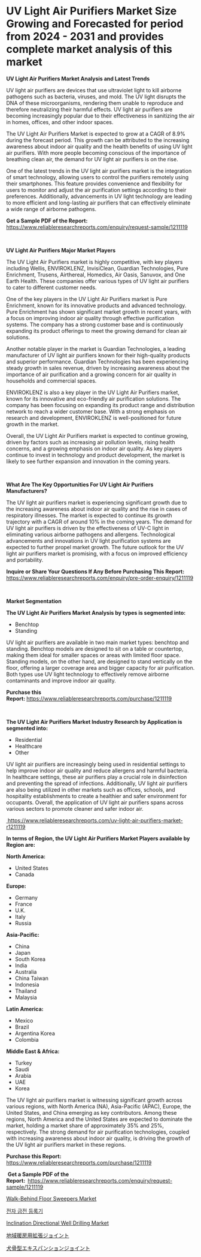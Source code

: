 <p><h1>UV Light Air Purifiers Market Size Growing and Forecasted for period from 2024 - 2031 and provides complete market analysis of this market</h1></p><p><strong>UV Light Air Purifiers Market Analysis and Latest Trends</strong></p>
<p><p>UV light air purifiers are devices that use ultraviolet light to kill airborne pathogens such as bacteria, viruses, and mold. The UV light disrupts the DNA of these microorganisms, rendering them unable to reproduce and therefore neutralizing their harmful effects. UV light air purifiers are becoming increasingly popular due to their effectiveness in sanitizing the air in homes, offices, and other indoor spaces.</p><p>The UV Light Air Purifiers Market is expected to grow at a CAGR of 8.9% during the forecast period. This growth can be attributed to the increasing awareness about indoor air quality and the health benefits of using UV light air purifiers. With more people becoming conscious of the importance of breathing clean air, the demand for UV light air purifiers is on the rise.</p><p>One of the latest trends in the UV light air purifiers market is the integration of smart technology, allowing users to control the purifiers remotely using their smartphones. This feature provides convenience and flexibility for users to monitor and adjust the air purification settings according to their preferences. Additionally, advancements in UV light technology are leading to more efficient and long-lasting air purifiers that can effectively eliminate a wide range of airborne pathogens.</p></p>
<p><strong>Get a Sample PDF of the Report:&nbsp;</strong> <a href="https://www.reliableresearchreports.com/enquiry/request-sample/1211119">https://www.reliableresearchreports.com/enquiry/request-sample/1211119</a></p>
<p>&nbsp;</p>
<p><strong>UV Light Air Purifiers Major Market Players</strong></p>
<p><p>The UV Light Air Purifiers market is highly competitive, with key players including Wellis, ENVIROKLENZ, InvisiClean, Guardian Technologies, Pure Enrichment, Trusens, Airthereal, Homedics, Air Oasis, Sanuvox, and One Earth Health. These companies offer various types of UV light air purifiers to cater to different customer needs.</p><p>One of the key players in the UV Light Air Purifiers market is Pure Enrichment, known for its innovative products and advanced technology. Pure Enrichment has shown significant market growth in recent years, with a focus on improving indoor air quality through effective purification systems. The company has a strong customer base and is continuously expanding its product offerings to meet the growing demand for clean air solutions.</p><p>Another notable player in the market is Guardian Technologies, a leading manufacturer of UV light air purifiers known for their high-quality products and superior performance. Guardian Technologies has been experiencing steady growth in sales revenue, driven by increasing awareness about the importance of air purification and a growing concern for air quality in households and commercial spaces.</p><p>ENVIROKLENZ is also a key player in the UV Light Air Purifiers market, known for its innovative and eco-friendly air purification solutions. The company has been focusing on expanding its product range and distribution network to reach a wider customer base. With a strong emphasis on research and development, ENVIROKLENZ is well-positioned for future growth in the market.</p><p>Overall, the UV Light Air Purifiers market is expected to continue growing, driven by factors such as increasing air pollution levels, rising health concerns, and a growing emphasis on indoor air quality. As key players continue to invest in technology and product development, the market is likely to see further expansion and innovation in the coming years.</p></p>
<p>&nbsp;</p>
<p><strong>What Are The Key Opportunities For UV Light Air Purifiers Manufacturers?</strong></p>
<p><p>The UV light air purifiers market is experiencing significant growth due to the increasing awareness about indoor air quality and the rise in cases of respiratory illnesses. The market is expected to continue its growth trajectory with a CAGR of around 10% in the coming years. The demand for UV light air purifiers is driven by the effectiveness of UV-C light in eliminating various airborne pathogens and allergens. Technological advancements and innovations in UV light purification systems are expected to further propel market growth. The future outlook for the UV light air purifiers market is promising, with a focus on improved efficiency and portability.</p></p>
<p><strong>Inquire or Share Your Questions If Any Before Purchasing This Report:</strong> <a href="https://www.reliableresearchreports.com/enquiry/pre-order-enquiry/1211119">https://www.reliableresearchreports.com/enquiry/pre-order-enquiry/1211119</a></p>
<p>&nbsp;</p>
<p><strong>Market Segmentation</strong></p>
<p><strong>The UV Light Air Purifiers Market Analysis by types is segmented into:</strong></p>
<p><ul><li>Benchtop</li><li>Standing</li></ul></p>
<p><p>UV light air purifiers are available in two main market types: benchtop and standing. Benchtop models are designed to sit on a table or countertop, making them ideal for smaller spaces or areas with limited floor space. Standing models, on the other hand, are designed to stand vertically on the floor, offering a larger coverage area and bigger capacity for air purification. Both types use UV light technology to effectively remove airborne contaminants and improve indoor air quality.</p></p>
<p><strong>Purchase this Report:&nbsp;</strong><a href="https://www.reliableresearchreports.com/purchase/1211119">https://www.reliableresearchreports.com/purchase/1211119</a></p>
<p>&nbsp;</p>
<p><strong>The UV Light Air Purifiers Market Industry Research by Application is segmented into:</strong></p>
<p><ul><li>Residential</li><li>Healthcare</li><li>Other</li></ul></p>
<p><p>UV light air purifiers are increasingly being used in residential settings to help improve indoor air quality and reduce allergens and harmful bacteria. In healthcare settings, these air purifiers play a crucial role in disinfection and preventing the spread of infections. Additionally, UV light air purifiers are also being utilized in other markets such as offices, schools, and hospitality establishments to create a healthier and safer environment for occupants. Overall, the application of UV light air purifiers spans across various sectors to promote cleaner and safer indoor air.</p></p>
<p><a href="https://www.reliableresearchreports.com/uv-light-air-purifiers-market-r1211119">&nbsp;https://www.reliableresearchreports.com/uv-light-air-purifiers-market-r1211119</a></p>
<p><strong>In terms of Region, the UV Light Air Purifiers Market Players available by Region are:</strong></p>
<p>
    <p> <strong> North America: </strong>
        <ul>
            <li>United States</li>
            <li>Canada</li>
        </ul>
        </p> 
    <p> <strong> Europe: </strong>
        <ul>
            <li>Germany</li>
            <li>France</li>
            <li>U.K.</li>
            <li>Italy</li>
            <li>Russia</li>
        </ul>
        </p> 
    <p> <strong> Asia-Pacific: </strong>
        <ul>
            <li>China</li>
            <li>Japan</li>
            <li>South Korea</li>
            <li>India</li>
            <li>Australia</li>
            <li>China Taiwan</li>
            <li>Indonesia</li>
            <li>Thailand</li>
            <li>Malaysia</li>
        </ul>
        </p> 
    <p> <strong> Latin America: </strong>
        <ul>
            <li>Mexico</li>
            <li>Brazil</li>
            <li>Argentina Korea</li>
            <li>Colombia</li>
        </ul>
        </p> 
    <p> <strong> Middle East & Africa: </strong>
        <ul>
            <li>Turkey</li>
            <li>Saudi</li>
            <li>Arabia</li>
            <li>UAE</li>
            <li>Korea</li>
        </ul>
    </p>
    </p>
<p><p>The UV light air purifiers market is witnessing significant growth across various regions, with North America (NA), Asia-Pacific (APAC), Europe, the United States, and China emerging as key contributors. Among these regions, North America and the United States are expected to dominate the market, holding a market share of approximately 35% and 25%, respectively. The strong demand for air purification technologies, coupled with increasing awareness about indoor air quality, is driving the growth of the UV light air purifiers market in these regions.</p></p>
<p><strong>Purchase this Report: </strong><a href="https://www.reliableresearchreports.com/purchase/1211119">https://www.reliableresearchreports.com/purchase/1211119</a></p>
<p>&nbsp;<strong>Get a Sample PDF of the Report:&nbsp;&nbsp;</strong><a href="https://www.reliableresearchreports.com/enquiry/request-sample/1211119">https://www.reliableresearchreports.com/enquiry/request-sample/1211119</a></p>
<p><strong></strong></p>
<p><p><a href="https://github.com/NorbertYates/Market-Research-Report-List-5/blob/main/walk-behind-floor-sweepers-market.md">Walk-Behind Floor Sweepers Market</a></p><p><a href="https://medium.com/@hilmi-2a/%EC%A0%84%EC%9E%90-%EA%B8%88%EC%A0%84-%EB%93%B1%EB%A1%9D%EA%B8%B0-%EC%8B%9C%EC%9E%A5-%EC%A7%80%ED%91%9C-%ED%95%B4%EC%84%9D-%EC%8B%9C%EC%9E%A5-%EC%A0%90%EC%9C%A0%EC%9C%A8-%ED%8A%B8%EB%A0%8C%EB%93%9C-%EB%B0%8F-%EC%84%B1%EC%9E%A5-%EC%96%91%EC%83%81-fa8ef2fd2728">전자 금전 등록기</a></p><p><a href="https://github.com/susanjprice2023/Market-Research-Report-List-1/blob/main/inclination-directional-well-drilling-market.md">Inclination Directional Well Drilling Market</a></p><p><a href="https://github.com/JerelSchulit20231/Market-Research-Report-List-1/blob/main/3194844100996.md">地域暖房用拡張ジョイント</a></p><p><a href="https://github.com/BrionnaBoyle/Market-Research-Report-List-1/blob/main/1794312100997.md">犬骨型エキスパンションジョイント</a></p></p>
